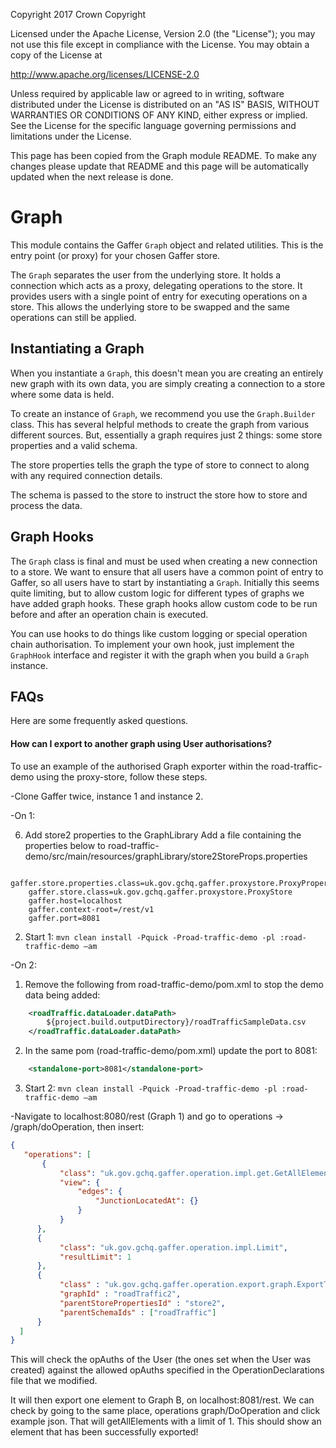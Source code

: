 Copyright 2017 Crown Copyright

Licensed under the Apache License, Version 2.0 (the "License");
you may not use this file except in compliance with the License.
You may obtain a copy of the License at

  http://www.apache.org/licenses/LICENSE-2.0

Unless required by applicable law or agreed to in writing, software
distributed under the License is distributed on an "AS IS" BASIS,
WITHOUT WARRANTIES OR CONDITIONS OF ANY KIND, either express or implied.
See the License for the specific language governing permissions and
limitations under the License.

This page has been copied from the Graph module README. To make any changes please update that README and this page will be automatically updated when the next release is done.


Graph
============

This module contains the Gaffer `Graph` object and related utilities. This
is the entry point (or proxy) for your chosen Gaffer store.

The `Graph` separates the user from the underlying store. It holds a connection
which acts as a proxy, delegating operations to the store.
It provides users with a single point of entry for executing operations
on a store. This allows the underlying store to be swapped and the same
operations can still be applied.

## Instantiating a Graph 
When you instantiate a `Graph`, this doesn't mean you are creating an entirely
new graph with its own data, you are simply creating a connection to a store
where some data is held.

To create an instance of `Graph`, we recommend you use the `Graph.Builder`
class. This has several helpful methods to create the graph from various
different sources. But, essentially a graph requires just 2 things: some
store properties and a valid schema.

The store properties tells the graph the type of store to connect to
along with any required connection details.

The schema is passed to the store to instruct the store how to store
and process the data.
 

## Graph Hooks
The `Graph` class is final and must be used when creating a new connection
to a store. We want to ensure that all users have a common point of entry
to Gaffer, so all users have to start by instantiating a `Graph`. Initially
this seems quite limiting, but to allow custom logic for different types
of graphs we have added graph hooks. These graph hooks allow custom code
to be run before and after an operation chain is executed.

You can use hooks to do things like custom logging or special operation
chain authorisation. To implement your own hook, just implement the `GraphHook`
interface and register it with the graph when you build a `Graph` instance.

## FAQs
Here are some frequently asked questions.

#### How can I export to another graph using User authorisations?

To use an example of the authorised Graph exporter within the road-traffic-demo using the proxy-store, follow these steps.

-Clone Gaffer twice, instance 1 and instance 2.

-On 1:

6.  Add store2 properties to the GraphLibrary
Add a file containing the properties below to road-traffic-demo/src/main/resources/graphLibrary/store2StoreProps.properties

```properties
    gaffer.store.properties.class=uk.gov.gchq.gaffer.proxystore.ProxyProperties
    gaffer.store.class=uk.gov.gchq.gaffer.proxystore.ProxyStore
    gaffer.host=localhost
    gaffer.context-root=/rest/v1
    gaffer.port=8081
```

2.  Start 1:
    `mvn clean install -Pquick -Proad-traffic-demo -pl :road-traffic-demo –am`


-On 2:

1.  Remove the following from road-traffic-demo/pom.xml to stop the demo data being added:
```xml
    <roadTraffic.dataLoader.dataPath>
        ${project.build.outputDirectory}/roadTrafficSampleData.csv
    </roadTraffic.dataLoader.dataPath>
```

2.  In the same pom (road-traffic-demo/pom.xml) update the port to 8081:
```xml
    <standalone-port>8081</standalone-port>
```

3.  Start 2:
    `mvn clean install -Pquick -Proad-traffic-demo -pl :road-traffic-demo –am`
    
-Navigate to localhost:8080/rest (Graph 1) and go to operations -> /graph/doOperation, then insert:
 ```json
 {
    "operations": [
        {
            "class": "uk.gov.gchq.gaffer.operation.impl.get.GetAllElements",
            "view": {
                "edges": {
                    "JunctionLocatedAt": {}
                }
            }
       },
       {
            "class": "uk.gov.gchq.gaffer.operation.impl.Limit",
            "resultLimit": 1
       },
       {
            "class" : "uk.gov.gchq.gaffer.operation.export.graph.ExportToOtherAuthorisedGraph",
            "graphId" : "roadTraffic2",
            "parentStorePropertiesId" : "store2",
            "parentSchemaIds" : ["roadTraffic"]
       }
   ]
 }
 ```
 
 This will check the opAuths of the User (the ones set when the User 
 was created) against the allowed opAuths specified in the OperationDeclarations 
 file that we modified.
 
 It will then export one element to Graph B, on localhost:8081/rest. 
 We can check by going to the same place, operations graph/DoOperation 
 and click example json.  That will getAllElements with a limit of 1. 
 This should show an element that has been successfully exported!
 